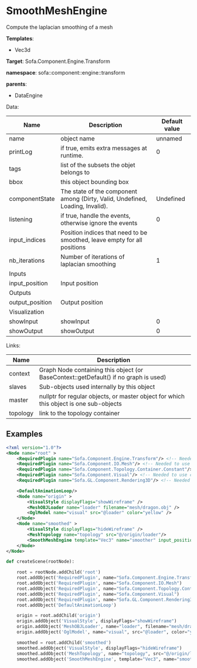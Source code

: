 # SmoothMeshEngine

Compute the laplacian smoothing of a mesh


__Templates__:
- Vec3d

__Target__: Sofa.Component.Engine.Transform

__namespace__: sofa::component::engine::transform

__parents__: 
- DataEngine

Data: 

<table>
<thead>
    <tr>
        <th>Name</th>
        <th>Description</th>
        <th>Default value</th>
    </tr>
</thead>
<tbody>
	<tr>
		<td>name</td>
		<td>
object name
</td>
		<td>unnamed</td>
	</tr>
	<tr>
		<td>printLog</td>
		<td>
if true, emits extra messages at runtime.
</td>
		<td>0</td>
	</tr>
	<tr>
		<td>tags</td>
		<td>
list of the subsets the objet belongs to
</td>
		<td></td>
	</tr>
	<tr>
		<td>bbox</td>
		<td>
this object bounding box
</td>
		<td></td>
	</tr>
	<tr>
		<td>componentState</td>
		<td>
The state of the component among (Dirty, Valid, Undefined, Loading, Invalid).
</td>
		<td>Undefined</td>
	</tr>
	<tr>
		<td>listening</td>
		<td>
if true, handle the events, otherwise ignore the events
</td>
		<td>0</td>
	</tr>
	<tr>
		<td>input_indices</td>
		<td>
Position indices that need to be smoothed, leave empty for all positions
</td>
		<td></td>
	</tr>
	<tr>
		<td>nb_iterations</td>
		<td>
Number of iterations of laplacian smoothing
</td>
		<td>1</td>
	</tr>
	<tr>
		<td colspan="3">Inputs</td>
	</tr>
	<tr>
		<td>input_position</td>
		<td>
Input position
</td>
		<td></td>
	</tr>
	<tr>
		<td colspan="3">Outputs</td>
	</tr>
	<tr>
		<td>output_position</td>
		<td>
Output position
</td>
		<td></td>
	</tr>
	<tr>
		<td colspan="3">Visualization</td>
	</tr>
	<tr>
		<td>showInput</td>
		<td>
showInput
</td>
		<td>0</td>
	</tr>
	<tr>
		<td>showOutput</td>
		<td>
showOutput
</td>
		<td>0</td>
	</tr>

</tbody>
</table>

Links: 

| Name | Description |
| ---- | ----------- |
|context|Graph Node containing this object (or BaseContext::getDefault() if no graph is used)|
|slaves|Sub-objects used internally by this object|
|master|nullptr for regular objects, or master object for which this object is one sub-objects|
|topology|link to the topology container|



## Examples

```xml
<?xml version="1.0"?>
<Node name="root" >
    <RequiredPlugin name="Sofa.Component.Engine.Transform"/> <!-- Needed to use components [SmoothMeshEngine] -->
    <RequiredPlugin name="Sofa.Component.IO.Mesh"/> <!-- Needed to use components [MeshOBJLoader] -->
    <RequiredPlugin name="Sofa.Component.Topology.Container.Constant"/> <!-- Needed to use components [MeshTopology] -->
    <RequiredPlugin name="Sofa.Component.Visual"/> <!-- Needed to use components [VisualStyle] -->
    <RequiredPlugin name="Sofa.GL.Component.Rendering3D"/> <!-- Needed to use components [OglModel] -->

    <DefaultAnimationLoop/>
    <Node name="origin" >
        <VisualStyle displayFlags="showWireframe" />
        <MeshOBJLoader name="loader" filename="mesh/dragon.obj" />
        <OglModel name="visual" src="@loader" color="yellow" />
    </Node>
    <Node name="smoothed" >
        <VisualStyle displayFlags="hideWireframe" />
        <MeshTopology name="topology" src="@/origin/loader"/>
        <SmoothMeshEngine template="Vec3" name="smoother" input_position="@/origin/loader.position" nb_iterations="1" showOutput="true"/>
    </Node>
</Node>
```
```python
def createScene(rootNode):

	root = rootNode.addChild('root')
	root.addObject('RequiredPlugin', name="Sofa.Component.Engine.Transform")
	root.addObject('RequiredPlugin', name="Sofa.Component.IO.Mesh")
	root.addObject('RequiredPlugin', name="Sofa.Component.Topology.Container.Constant")
	root.addObject('RequiredPlugin', name="Sofa.Component.Visual")
	root.addObject('RequiredPlugin', name="Sofa.GL.Component.Rendering3D")
	root.addObject('DefaultAnimationLoop')

	origin = root.addChild('origin')
	origin.addObject('VisualStyle', displayFlags="showWireframe")
	origin.addObject('MeshOBJLoader', name="loader", filename="mesh/dragon.obj")
	origin.addObject('OglModel', name="visual", src="@loader", color="yellow")

	smoothed = root.addChild('smoothed')
	smoothed.addObject('VisualStyle', displayFlags="hideWireframe")
	smoothed.addObject('MeshTopology', name="topology", src="@/origin/loader")
	smoothed.addObject('SmoothMeshEngine', template="Vec3", name="smoother", input_position="@/origin/loader.position", nb_iterations="1", showOutput="true")
```
